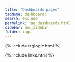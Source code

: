 ```yaml
---
title: "Dashboards pages"
tagName: dashboards
search: exclude
permalink: tag_dashboards.html
sidebar: doc_sidebar
folder: tags
---
```

{% include taglogic.html %}

{% include links.html %}

